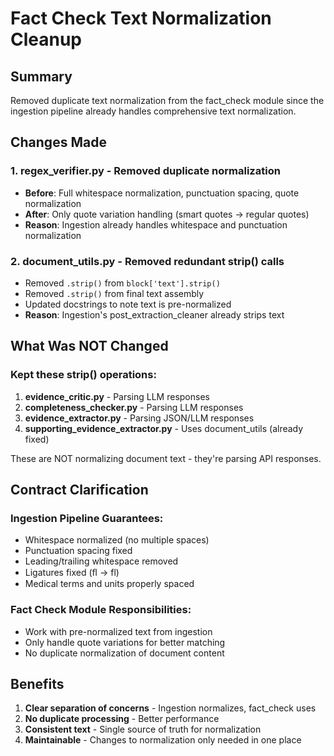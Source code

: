 # Fact Check Text Normalization Cleanup

## Summary

Removed duplicate text normalization from the fact_check module since the ingestion pipeline already handles comprehensive text normalization.

## Changes Made

### 1. **regex_verifier.py** - Removed duplicate normalization
- **Before**: Full whitespace normalization, punctuation spacing, quote normalization
- **After**: Only quote variation handling (smart quotes → regular quotes)
- **Reason**: Ingestion already handles whitespace and punctuation normalization

### 2. **document_utils.py** - Removed redundant strip() calls
- Removed `.strip()` from `block['text'].strip()` 
- Removed `.strip()` from final text assembly
- Updated docstrings to note text is pre-normalized
- **Reason**: Ingestion's post_extraction_cleaner already strips text

## What Was NOT Changed

### Kept these strip() operations:
1. **evidence_critic.py** - Parsing LLM responses
2. **completeness_checker.py** - Parsing LLM responses  
3. **evidence_extractor.py** - Parsing JSON/LLM responses
4. **supporting_evidence_extractor.py** - Uses document_utils (already fixed)

These are NOT normalizing document text - they're parsing API responses.

## Contract Clarification

### Ingestion Pipeline Guarantees:
- Whitespace normalized (no multiple spaces)
- Punctuation spacing fixed
- Leading/trailing whitespace removed
- Ligatures fixed (ﬂ → fl)
- Medical terms and units properly spaced

### Fact Check Module Responsibilities:
- Work with pre-normalized text from ingestion
- Only handle quote variations for better matching
- No duplicate normalization of document content

## Benefits

1. **Clear separation of concerns** - Ingestion normalizes, fact_check uses
2. **No duplicate processing** - Better performance
3. **Consistent text** - Single source of truth for normalization
4. **Maintainable** - Changes to normalization only needed in one place